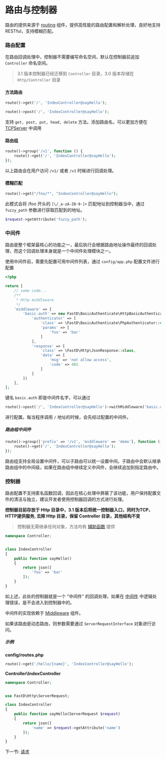 # 路由与控制器

路由的提供来源于 [routing](https://github.com/JanHuang/routing) 组件，提供高性能的路由配置和解析处理，良好地支持 RESTful，支持模糊匹配。

### 路由配置

在路由回调处理中，控制器不需要编写命名空间，默认在控制器前追加 `Controller` 命名空间。

> 3.1 版本控制器已经迁移到 `Controller` 目录，3.0 版本存储在 `Http/Controller` 目录

#### 方法路由
 
```php
route()->get('/', 'IndexController@sayHello');
``` 

```php
route()->post('/', 'IndexController@sayHello');
```

支持 `get, post, put, head, delete` 方法。添加路由名，可以更加方便在 [TCPServer](zh-cn/3-9-swoole-server.md) 中调用

#### 路由组

```php
route()->group('/v1', function () {
    route()->get('/', 'IndexController@sayHello');
});
```

以上路由会在用户访问 `/v1/` 或者 `/v1` 时候进行回调处理。

#### 模糊匹配

```php
route()->get("/foo/*", "IndexController@sayHello");
```

此模式会将 /foo 开头的 `[\/_a-zA-Z0-9-]+` 匹配地址到控制器当中，通过 `fuzzy_path` 参数进行获取匹配到的地址。

```php
$request->getAttribute('fuzzy_path');
```

### 中间件

路由是整个框架最核心的功能之一，最后执行会根据路由地址操作最终的回调处理，而这个回调处理本身就是一个中间件处理模块之一。

使用中间件前，需要先配置可用中间件列表，通过 `config/app.php` 配置文件进行配置

```php
<?php

return [
    // some code...
    /**
     * Http middleware
     */
    'middleware' => [
        'basic.auth' => new FastD\BasicAuthenticate\HttpBasicAuthentication([
            'authenticator' => [
                'class' => \FastD\BasicAuthenticate\PhpAuthenticator::class,
                'params' => [
                    'foo' => 'bar'
                ]
            ],
            'response' => [
                'class' => \FastD\Http\JsonResponse::class,
                'data' => [
                    'msg' => 'not allow access',
                    'code' => 401
                ]
            ]
        ])
    ],
];
```

键名 `basic.auth` 即是中间件名字，可以通过 

```php
route()->post('/', 'IndexController@sayHello')->withMiddleware('basic.auth');
```

进行配置。每当程序调用 `/` 地址的时候，会先经过配置的中间件。

##### 路由组中间件

```php
route()->group(['prefix' => '/v1', 'middleware' => 'demo'], function () {
    route()->get('/', 'IndexController@sayHello');
});
```

路由组支持全局设置中间件，可以子路由可以统一设置中间。子路由中会默认继承路由组中的中间级，如果在路由组中继续定义中间件，会继续追加到指定路由中。

### 控制器

路由配置不支持匿名函数回调，因此在核心处理中屏蔽了该功能，用户保持配置文件的清洁与独立，建议开发者使用控制器回调的方式进行处理。

**控制器目前存放于 Http 目录中，3.1 版本后将统一控制器入口，同时为TCP、HTTP提供服务, 去除 Http 目录，保留 Controller 目录，其他结构不变**

> 控制器无需继承任何对象，方法均有 [辅助函数](zh-cn/3-7-helpers.md) 提供

```php
namespace Controller;


class IndexController
{
    public function sayHello()
    {
        return json([
            'foo' => 'bar'
        ]);
    }
}
```

如上述，此处的控制器就是一个 "中间件" 的回调处理，如果在 [中间件](zh-cn/3-2-middleware.md) 中逻辑处理错误，是不会进入到控制器中的。

中间件的实现依赖于 [Middleware](https://github.com/JanHuang/middleware) 组件。

如果该路由是动态路由，则参数需要通过 `ServerRequestInterface` 对象进行访问。

##### 示例

**config/routes.php**

```php
route()->get('/hello/{name}', 'IndexController@sayHello');
```

**Controller\IndexController**

```php
namespace Controller;


use FastD\Http\ServerRequest;

class IndexController
{
    public function sayHello(ServerRequest $request)
    {
        return json([
            'name' => $request->getAttribute('name')
        ]);
    }
}
```

下一节: [请求](zh-cn/2-2-request-handling.md)
